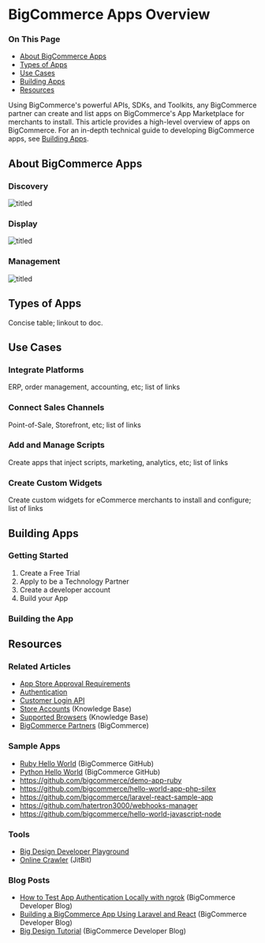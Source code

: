 # BigCommerce Apps Overview

<div class="otp" id="no-index">

### On This Page
- [About BigCommerce Apps](#about-bigcommerce-apps)
- [Types of Apps](#types-of-apps)
- [Use Cases](#use-cases)
- [Building Apps](#building-apps)
- [Resources](#resources)

</div>

Using BigCommerce's powerful APIs, SDKs, and Toolkits, any BigCommerce partner can create and list apps on BigCommerce's App Marketplace for merchants to install. This article provides a high-level overview of apps on BigCommerce. For an in-depth technical guide to developing BigCommerce apps, see [Building Apps]().

## About BigCommerce Apps

### Discovery
![titled](https://raw.githubusercontent.com/bigcommerce/dev-docs/master/assets/images/ "title")

### Display
![titled](https://raw.githubusercontent.com/bigcommerce/dev-docs/master/assets/images/ "title")

### Management
![titled](https://raw.githubusercontent.com/bigcommerce/dev-docs/master/assets/images/ "title")

## Types of Apps
Concise table; linkout to doc.

## Use Cases

### Integrate Platforms
ERP, order management, accounting, etc; list of links

### Connect Sales Channels
Point-of-Sale, Storefront, etc; list of links

### Add and Manage Scripts
Create apps that inject scripts, marketing, analytics, etc; list of links

### Create Custom Widgets
Create custom widgets for eCommerce merchants to install and configure; list of links

## Building Apps

### Getting Started

1. Create a Free Trial
2. Apply to be a Technology Partner
3. Create a developer account
4. Build your App

### Building the App

## Resources

### Related Articles
* [App Store Approval Requirements](https://developer.bigcommerce.com/api-docs/partner/app-store-approval-requirements)
* [Authentication](https://developer.bigcommerce.com/api-docs/getting-started/authentication)
* [Customer Login API](https://developer.bigcommerce.com/api-docs/customers/customer-login-api)
* [Store Accounts](https://support.bigcommerce.com/s/article/Store-API-Accounts#creating) (Knowledge Base)
* [Supported Browsers](https://support.bigcommerce.com/s/article/Themes-Supported-Browsers) (Knowledge Base)
* [BigCommerce Partners](https://www.bigcommerce.com/partners/) (BigCommerce)

### Sample Apps
* [Ruby Hello World](https://github.com/bigcommerce/omniauth-bigcommerce) (BigCommerce GitHub)
* [Python Hello World](https://github.com/bigcommerce/hello-world-app-python-flask) (BigCommerce GitHub)
* https://github.com/bigcommerce/demo-app-ruby
* https://github.com/bigcommerce/hello-world-app-php-silex
* https://github.com/bigcommerce/laravel-react-sample-app
* https://github.com/hatertron3000/webhooks-manager
* https://github.com/bigcommerce/hello-world-javascript-node

### Tools
* [Big Design Developer Playground](https://developer.bigcommerce.com/big-design/)
* [Online Crawler](https://www.jitbit.com/sslcheck/) (JitBit)

### Blog Posts
* [How to Test App Authentication Locally with ngrok](https://medium.com/bigcommerce-developer-blog/how-to-test-app-authentication-locally-with-ngrok-149150bfe4cf) (BigCommerce Developer Blog)
* [Building a BigCommerce App Using Laravel and React](https://medium.com/bigcommerce-developer-blog/building-a-bigcommerce-app-using-laravel-and-react-711ceceb5006) (BigCommerce Developer Blog)
* [Big Design Tutorial](https://medium.com/bigcommerce-developer-blog/bigdesign-build-native-looking-uis-with-the-bigcommerce-design-system-fb06a01a24f2) (BigCommerce Developer Blog)






